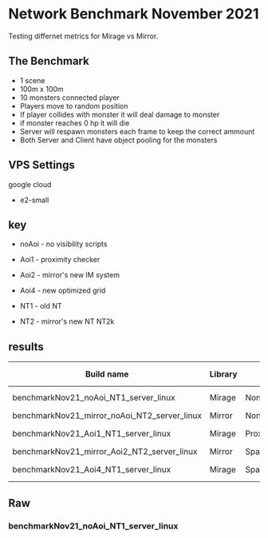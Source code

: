 # Network Benchmark November 2021

Testing differnet metrics for Mirage vs Mirror.

## The Benchmark
- 1 scene
- 100m x 100m
- 10 monsters connected player
- Players move to random position
- If player collides with monster it will deal damage to monster
- if monster reaches 0 hp it will die
- Server will respawn monsters each frame to keep the correct ammount
- Both Server and Client have object pooling for the monsters

## VPS Settings
google cloud
- e2-small


## key
- noAoi - no visibility scripts
- Aoi1 - proximity checker
- Aoi2 - mirror's new IM system
- Aoi4 - new optimized grid

- NT1 - old NT
- NT2 - mirror's new NT NT2k

## results

| Build name                                   | Library | AOI                              | NT version | CPU  | Bandwidth | Memory |
|----------------------------------------------|---------|----------------------------------|------------|------|-----------|--------|
| benchmarkNov21_noAoi_NT1_server_linux        | Mirage  | None                             | Legacy NT  |      |           |        |
| benchmarkNov21_mirror_noAoi_NT2_server_linux | Mirror  | None                             | NT2k       |      |           |        |
| benchmarkNov21_Aoi1_NT1_server_linux         | Mirage  | ProximityChecker                 | Legacy NT  |      |           |        |
| benchmarkNov21_mirror_Aoi2_NT2_server_linux  | Mirror  | SpatialHashingInterestManagement | NT2k       |      |           |        |
| benchmarkNov21_Aoi4_NT1_server_linux         | Mirage  | SpatialHashSystem                | Legacy NT  |      |           |        |


## Raw

### benchmarkNov21_noAoi_NT1_server_linux


